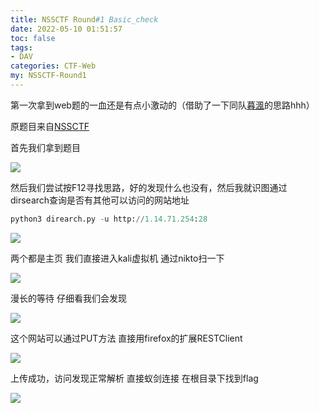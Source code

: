 ```yaml
---
title: NSSCTF Round#1 Basic_check
date: 2022-05-10 01:51:57
toc: false
tags: 
- DAV
categories: CTF-Web
my: NSSCTF-Round1
---
```


第一次拿到web题的一血还是有点小激动的（借助了一下同队[暮渢](http://www.mufengnet.ltd)的思路hhh）

原题目来自[NSSCTF](https://www.ctfer.vip/)

首先我们拿到题目

![](https://s2.loli.net/2022/05/11/KzXjMAuH1xte4qF.png)

然后我们尝试按F12寻找思路，好的发现什么也没有，然后我就识图通过dirsearch查询是否有其他可以访问的网站地址

```python
python3 direarch.py -u http://1.14.71.254:28
```

![](https://s2.loli.net/2022/05/11/SBpoW9yJdFwNOeH.png)

两个都是主页 我们直接进入kali虚拟机  通过nikto扫一下

![](https://s2.loli.net/2022/05/11/zGf4tuhqJPogBxe.png)

漫长的等待  仔细看我们会发现

![](https://s2.loli.net/2022/05/11/QLxgi9qsUAVCoE5.png)

这个网站可以通过PUT方法  直接用firefox的扩展RESTClient

![](https://s2.loli.net/2022/05/11/RQBpWHYCm4vqP1e.png) 

上传成功，访问发现正常解析 直接蚁剑连接  在根目录下找到flag

![](https://s2.loli.net/2022/05/11/codtSCpQWwhLFg9.png)
